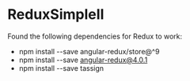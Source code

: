 # ReduxSimpleII

Found the following dependencies for Redux to work:

* npm install --save angular-redux/store@^9
* npm install --save angular-redux@4.0.1
* npm install --save tassign

